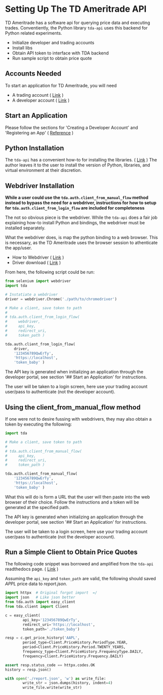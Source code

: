 # Setting Up The TD Ameritrade API
TD Ameritrade has a software api for querying price data and executing trades. Conventiently, the Python library `tda-api` uses this backend for Python related experiments.

- Initialize developer and trading accounts
- Install libs
- Obtain API token to interface with TDA backend
- Run sample script to obtain price quote

## Accounts Needed
To start an application for TD Ameritrade, you will need

- A trading account ( [Link](https://www.tdameritrade.com) )
- A developer account ( [Link](https://developer.tdameritrade.com) )

## Start an Application
Please follow the sections for 'Creating a Developer Account' and 'Registering an App' ( [Reference](https://developer.tdameritrade.com/content/getting-started) )

## Python Installation
The `tda-api` has a convenient how-to for installing the libraries. ( [Link](https://tda-api.readthedocs.io/en/stable/getting-started.html) ) The author leaves it to the user to install the version of Python, libraries, and virtual environment at their discretion.

## Webdriver Installation

**While a user could use the `tda.auth.client_from_manual_flow` method instead to bypass the need for a webdriver, instructions for how to setup for `tda.auth.client_from_login_flow` are included for completeness**

The not so obvious piece is the webdriver. While the `tda-api` does a fair job explaining how-to install Python and bindings, the webdriver must be installed separately.

What the webdriver does, is map the python binding to a web browser. This is necessary, as the TD Ameritrade uses the browser session to athenticate the app/user.

- How to Webdriver ( [Link](https://sites.google.com/chromium.org/driver/getting-started) )
- Driver download ( [Link](https://chromedriver.storage.googleapis.com/index.html?path=93.0.4577.63/) )

From here, the following script could be run:

```python
from selenium import webdriver
import tda

# Instatiate a webdriver
driver = webdriver.Chrome('./path/to/chromedriver')

# Make a client, save token to path
# 
# tda.auth.client_from_login_flow(
#     webdriver,
#     api_key,
#     redirect_uri,
#     token_path )

tda.auth.client_from_login_flow(
    driver,
    '123456789QwErTy',
    'https://localhost',
    'token_baby' )
```

The API key is generated when initializing an application through the developer portal, see section '## Start an Application' for instructions.

The user will be taken to a login screen, here use your trading account user/pass to authenticate (not the developer account).

## Using the client_from_manual_flow method

If one were not to desire fussing with webdrivers, they may also obtain a token by executing the following:

```python
import tda

# Make a client, save token to path
# 
# tda.auth.client_from_manual_flow(
#     api_key,
#     redirect_uri,
#     token_path )

tda.auth.client_from_manual_flow(
    '123456789QwErTy',
    'https://localhost',
    'token_baby' )
```

What this will do is form a URL that the user will then paste into the web browser of their choice. Follow the instructions and a token will be generated at the specified path.

The API key is generated when initializing an application through the developer portal, see section '## Start an Application' for instructions.

The user will be taken to a login screen, here use your trading account user/pass to authenticate (not the developer account).

## Run a Simple Client to Obtain Price Quotes

The following code snippet was borrowed and amplified from the `tda-api` readthedocs page. ( [Link](https://tda-api.readthedocs.io/en/stable/client.html) )

Assuming the `api_key` and `token_path` are valid, the following should saved *APPL* price data to *report.json*.

``` python
import httpx  # Original forgot import  =/
import json   # Like json better
from tda.auth import easy_client
from tda.client import Client

c = easy_client(
        api_key='123456789QwErTy',
        redirect_uri='https://localhost',
        token_path='./token_baby')

resp = c.get_price_history('AAPL',
        period_type=Client.PriceHistory.PeriodType.YEAR,
        period=Client.PriceHistory.Period.TWENTY_YEARS,
        frequency_type=Client.PriceHistory.FrequencyType.DAILY,
        frequency=Client.PriceHistory.Frequency.DAILY)

assert resp.status_code == httpx.codes.OK
history = resp.json()

with open('./report.json', 'w') as write_file:
        write_str = json.dumps(history, indent=4)
        write_file.write(write_str)
```
